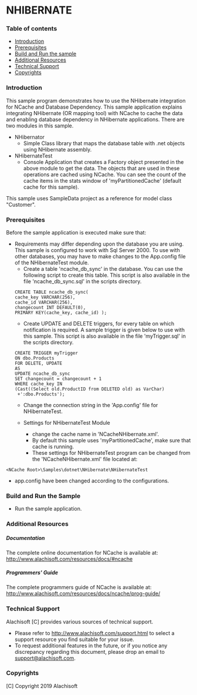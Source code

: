 # NHIBERNATE

### Table of contents

* [Introduction](#introduction)
* [Prerequisites](#prerequisites)
* [Build and Run the sample](#build-and-run-the-sample)
* [Additional Resources](#additional-resources)
* [Technical Support](#technical-support)
* [Copyrights](#copyrights)

### Introduction

This sample program demonstrates how to use the NHibernate integration for NCache and Database Dependency. 
This sample application explains integrating NHibernate (OR mapping tool) with NCache to cache the data and enabling database 
dependency in NHibernate applications.
There are two modules in this sample.
- NHibernator
	- Simple Class library that maps the database table with .net objects using NHibernate assembly.
- NHibernateTest
	- Console Application that creates a Factory object presented in the above module to get the data. The objects that are used in these 
operations are cached using NCache. You can see the count of the cache items in the stats window of 'myPartitionedCache' (default cache for this sample).

This sample uses SampleData project as a reference for model class "Customer".

### Prerequisites

Before the sample application is executed make sure that:

- Requirements may differ depending upon the database you are using. This sample is configured to work with Sql Server 2000. To use with other 
databases, you may have to make changes to the App.config file of the NHibernateTest module.
	- Create a table 'ncache_db_sync' in the database. 
    You can use the following script to create this table. This 
    script is also available in the file 'ncache_db_sync.sql' in 
    the scripts directory.
	``` 
    CREATE TABLE ncache_db_sync(
	cache_key VARCHAR(256),
	cache_id VARCHAR(256),
	changecount INT DEFAULT(0),
	PRIMARY KEY(cache_key, cache_id) );
    ```
	- Create UPDATE and DELETE triggers, for every table on which 
    notification is required. A sample trigger is given below to 
    use with this sample. This script is also available in the 
    file 'myTrigger.sql' in the scripts directory.
	```
    CREATE TRIGGER myTrigger
	ON dbo.Products
	FOR DELETE, UPDATE
	AS
	UPDATE ncache_db_sync
	SET changecount = changecount + 1
	WHERE cache_key IN 
	(Cast((Select old.ProductID from DELETED old) as VarChar)
	 +':dbo.Products');
     ```
	- Change the connection string in the 'App.config' file for 
    NHibernateTest.
    
    - Settings for NHibernateTest Module
    	- change the cache name in 'NCacheNHibernate.xml'.
        - By default this sample uses 'myPartitionedCache', make sure that cache is running. 
		- These settings for NHibernateTest program can be changed from the  'NCacheNHibernate.xml' file located at:
```
<NCache Root>\Samples\dotnet\NHibernate\NHibernateTest
```
- app.config have been changed according to the configurations. 


### Build and Run the Sample
    
- Run the sample application.

### Additional Resources

##### Documentation
The complete online documentation for NCache is available at:
http://www.alachisoft.com/resources/docs/#ncache

##### Programmers' Guide
The complete programmers guide of NCache is available at:
http://www.alachisoft.com/resources/docs/ncache/prog-guide/

### Technical Support

Alachisoft [C] provides various sources of technical support. 

- Please refer to http://www.alachisoft.com/support.html to select a support resource you find suitable for your issue.
- To request additional features in the future, or if you notice any discrepancy regarding this document, please drop an email to [support@alachisoft.com](mailto:support@alachisoft.com).

### Copyrights

[C] Copyright 2019 Alachisoft 